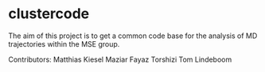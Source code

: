 # clustercode
The aim of this project is to get a common code base for the analysis of MD trajectories within the MSE group.

Contributors:
Matthias Kiesel
Maziar Fayaz Torshizi 
Tom Lindeboom

